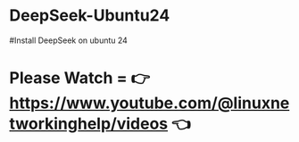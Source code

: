 # DeepSeek-Ubuntu24
#Install DeepSeek on ubuntu 24
# Please Watch = 👉 https://www.youtube.com/@linuxnetworkinghelp/videos 👈
